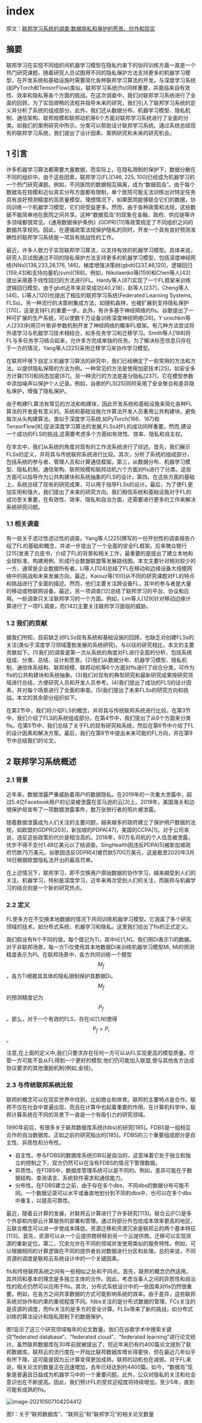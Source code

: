 # index

原文：[联邦学习系统的调查:数据隐私和保护的愿景、炒作和现实](https://arxiv.org/abs/1907.09693)

## 摘要

联邦学习在实现不同组织间机器学习模型在隐私约束下的协同训练方面一直是一个热门研究课题。随着研究人员试图用不同的隐私保护方法支持更多的机器学习模型，在开发系统和基础设施时需要简化各种联邦学习算法的开发。与深度学习系统\(如PyTorch和TensorFlow\)类似，联邦学习系统\(fls\)同样重要，并面临来自有效性、效率和隐私等各个方面的挑战。在这次调查中，我们对联邦学习系统进行了全面的回顾。为了实现顺畅的流程并指导未来的研究，我们引入了联邦学习系统的定义并分析了系统的组成部分。此外，我们还从数据分布、机器学习模型、隐私机制、通信架构、联邦规模和联邦动机等6个方面对联邦学习系统进行了全面的分类。如我们的案例研究中所示，分类可以帮助设计联邦学习系统。通过系统总结现有的联邦学习系统，我们提出了设计因素、案例研究和未来的研究机会。

## 1 引言

许多机器学习算法都需要大量数据，而实际上，在隐私限制的保护下，数据分散在不同的组织中。由于这些因素，联邦学习\(FL\)\[146, 225, 100\]已经成为机器学习的一个热门研究课题。例如，不同医院的数据相互隔离，成为“数据孤岛”。由于每个数据岛在规模和近似真实分布方面都有限制，单个医院可能无法训练出对特定任务具有良好预测精度的高质量模型。理想情况下，如果医院能够联合它们的数据，协同训练一个机器学习模型，它们将受益更多。然而，由于各种政策和法规，这些数据不能简单地在医院之间共享。这种“数据孤岛”的现象在金融、政府、供应链等许多领域都很常见。《通用数据保护条例》\(GDPR\)\[11\]等政策规定了不同组织之间的数据共享规则。因此，在遵循政策法规保护隐私的同时，开发一个具有良好预测准确性的联邦学习系统是一项具有挑战性的工作。

最近，许多人致力于实现联邦学习算法，以支持有效的机器学习模型。具体来说，研究人员试图通过不同的隐私保护方法支持更多的机器学习模型，包括深度神经网络\(NNs\)\[136,233,26,176, 146\]，梯度增强决策树\(gbdt\)\[237,46,120\]，逻辑回归\[159,43\]和支持向量机\(svm\)\[188\]。例如，Nikolaenko等\[159\]和Chen等人\[43\]提出采用基于线性回归的方法进行FL。Hardy等人\[87\]实现了一个FL框架来训练逻辑回归模型。由于gbdt近年来非常成功\[40,218\]，赵等人\[237\]，Cheng等人\[46\]，Li等人\[120\]也提出了相应的联邦学习系统\(Federated Learning Systems, FLSs\)。另一种流行的决策树集成方法，如随机森林，也被扩展到支持隐私保护\[170\]，这是支持FL的重要一步。此外，有许多基于神经网络的fls。谷歌提出了一种可扩展的生产系统，可以使数千万设备训练深度神经网络\[26\]。Y urochkin等人\[233\]利用贝叶斯非参数机制开发了神经网络的概率FL框架。有几种方法尝试将外语学习与机器学习技术相结合，如多任务学习和迁移学习。Smith等人\[188\]将FL与多任务学习结合起来，允许多方完成单独的任务。为了解决标签信息只存在于一方的情况，Yang等人\[225\]采用迁移学习来协作学习模型。

在联邦环境下自定义机器学习算法的研究中，我们已经确定了一些常用的方法和方法。以提供隐私保障的方法为例。一种常见的方法是使用加密技术\[25\]，如安全多方计算\[151\]和同态加密\[87\]。另一种流行的方法是差分隐私\[237\]，它在模型参数中添加噪声以保护个人记录。例如，谷歌的FLS\[25\]同时采用了安全聚合和差异隐私保护，增强了隐私保护。

由于构建FL算法有常见的方法和构建块，因此开发系统和基础设施来简化各种FL算法的开发是有意义的。系统和基础设施允许算法开发人员重用公共构建块，避免每次从头构建算法。类似于深度学习系统,如PyTorch\(166、167\)和TensorFlow\[8\],促进深度学习算法的发展,FLSs对FL的成功同样重要。然而,建设一个成功的FLS的挑战,这需要考虑多个方面如有效性、效率、隐私和自主权。

在本文中，我们从系统的角度对现有的工作流系统进行了综述。首先，我们展示FLSs的定义，并将其与传统联邦系统进行比较。其次，分析了系统的组成部分，包括系统的参与者、管理人员和计算通信框架。第三，从数据分布、机器学习模型、隐私机制、通信架构、联邦规模和联邦动机六个方面对fls进行了分类。这些方面可以指导作为公共构建块和系统抽象的FLS的设计。第四，在这些方面的基础上，系统总结了现有的研究成果，可以用于指导FLSs的设计。最后，为了使FL更加实用和强大，我们提出了未来的研究方向。我们相信系统和基础设施对于FL的成功至关重要。在有效性、效率、隐私和自治方面，还需要进行更多的工作来解决系统研究问题。

### 1.1 相关调查

有一些关于滤过性滤过性的调查。Yang等人\[225\]撰写的一份开创性的调查报告介绍了FL的基础和概念，并进一步提出了一个全面的安全FL框架。后来微众银行\[215\]发表了白皮书，介绍了FL的背景和相关工作，最重要的是提出了建立本地和全球标准、构建用例、形成行业数据联盟等发展路线图。本文主要针对相对较少的一方，通常是企业数据所有者。Li等人\[124\]总结了FL在移动和边缘设备大规模网络中的挑战和未来发展方向。最近，Kaiouz等\[100\]从不同的研究课题对FL的特点和挑战进行了全面的描述。然而，他们主要关注跨设备FL，其中的参与者是大量的移动或物联网设备。最近，另一项调查\[12\]总结了联邦学习的平台、协议和应用。一些调查只关注联邦学习的一个方面。例如，Lim等人\[129\]针对移动边缘计算进行了一项FL调查，而\[142\]主要关注联邦学习面临的威胁。

### 1.2 我们的贡献

据我们所知，目前缺乏对FLSs现有系统和基础设施的回顾，也缺乏对创建FLSs的关注\(类似于深度学习领域蓬勃发展的系统研究\)。与以往的研究相比，本文的主要贡献如下。\(1\)我们的调查是第一次从系统的角度对FL进行全面的分析，包括系统组成、分类、总结、设计和愿景。\(2\)我们从数据分布、机器学习模型、隐私机制、通信体系结构、联邦规模、联邦动机等6个方面对fls进行了综合分类，可作为fls的公共构建块和系统抽象。\(3\)我们对现有的典型研究和最新研究成果按研究领域进行总结，方便研究人员和开发人员参考。\(4\)我们提出了成功的FLS的设计因素，并对每个场景进行了全面的审查。\(5\)我们提出了未来FLSs的研究方向和挑战。本文的其余部分组织如下。

在第2节中，我们将介绍FLS的概念，并将其与传统联邦系统进行比较。在第3节中，我们介绍了FLS的系统组成部分。在第4节中，我们提出了从6个方面来分类fls。在第5节中，我们总结了关于FL的现有研究和系统，然后在第6节中介绍了FL的设计因素和解决方案。最后，我们在第8节中提出未来可能的FL方向，并在第9节中总结我们的论文。

## 2 联邦学习系统概述

### 2.1 背景

近年来，数据泄露严重威胁着用户的数据隐私。在2019年的一次重大泄露中，超过5.4亿Facebook用户的记录被泄露在亚马逊的云\[3\]上。2019年，美国海关和边境保护局宣布了一项数据泄露事件，数万张旅行者的照片被泄露。

随着数据泄露成为人们关注的主要问题，越来越多的政府建立了保护用户数据的法规，如欧盟的GDPR\[203\]，新加坡的PDPA\[47\]，美国的CCPA\[1\]。对于公司来说，违反这些政策的代价是相当高的。2016年，60万名司机的个人信息被泄露，优步不得不支付1.48亿美元以了结调查。SingHealth因违反PDPA\[5\]被新加坡政府罚款75万美元。谷歌因违反GDPR\[4\]被罚款5700万美元，这是截至2020年3月18日根据欧盟隐私法开出的最高罚单。

在上述情况下，联邦学习，即不交换用户原始数据的协作学习，越来越受到人们的关注。机器学习，特别是深度学习，近年来再次受到人们的关注，而联邦与机器学习的结合则是一个新的研究热点。

### 2.2 定义

FL使多方在不交换本地数据的情况下共同训练机器学习模型。它涵盖了多个研究领域的技术，如分布式系统、机器学习和隐私。这里我们给出了fls的正式定义。

我们假设有N个不同的值，每个值记为Ti，其中i∈\[1,N\]。我们用Di表示Ti的数据。对于非联邦场景，每一方Ti仅使用其本地数据Di来训练机器学习模型Mi, Mi的预测精度表示为Pi。在联邦场景中，各方共同训练一个模型$$M_f$$，各方Ti根据其具体的隐私限制保护其数据Di。$$M_f$$的预测精度记为$$P_f$$。那么，对于一个有效的FLS，存在i∈\[1,N\]使得$$P_f>P_i$$。

注意,在上面的定义中,我们只要求存在任何一方可以从FL实现更高的模型质量。尽管一方可能不会从FL得到一个更好的模型,他们仍可能加入联盟,使与其他各方达成协议要求的其他激励机制\(例如,金钱\)。

### 2.3 与传统联邦系统比较

联邦的概念可以在现实世界中找到，比如商业和体育。联邦的主要特点是合作。联邦不仅在社会中普遍出现，而且在计算中也起着重要的作用。在计算机科学中，联邦计算系统在不同的背景下一直是一个有吸引力的研究领域。

1990年前后，有很多关于联邦数据库系统\(fdbs\)的研究\[185\]。FDBS是一组相互合作的自治数据库。正如之前的研究指出的\[185\]，FDBS的三个重要组成部分是自主性、异质性和分布性。

* 自主性。参与FDBS的数据库系统\(DBS\)是自治的，这意味着它处于独立和独立的控制之下。双方仍然可以在没有FDBS的情况下管理数据。
* 异质性。在FDBS中，数据库管理系统可以是不同的。例如，差异可能在于数据结构、查询语言、系统软件需求和通信能力。
* 分布性。在FDBS建立之前，由于存在多个dbs，不同dbs的数据分布可能不同。一个数据记录可以水平或垂直地划分到不同的dbs中，也可以在多个dbs中重复，以提高可靠性。

最近，随着云计算的发展，对联邦云计算进行了许多研究\[113\]。联合云\(FC\)是多个外部和内部云计算服务的部署和管理。通过将部分外包给成本效率更高的地区，云联合概念可以进一步使成本降低。资源迁移和资源冗余是联邦云的两个基本特征\[113\]。首先，资源可以从一个云提供商转移到另一个云提供商。迁移可以实现资源的重新定位。第二，冗余允许在不同的领域并发使用类似的服务特性。例如，可以根据相同的计算逻辑在不同的提供者处对数据进行分区和处理。总的来说，不同资源的调度是联邦云系统设计中的一个关键因素。

fls和传统联邦系统之间有一些相似之处和不同点。首先，联邦的概念仍然适用。其共同和基本的理念是多独立主体的合作。因此，考虑当事人之间的异质性和自治性的观点仍然可以应用于fls。其次，分布式系统设计中的一些因素对fls仍然很重要。例如，在各方之间共享数据的方式可能影响系统的效率。由于差异，这些联邦系统对协作和约束的重视程度不同。fdbs关注的是分布式数据的管理，FCs关注的是资源的调度，而fls关注的是多方的安全计算。FLSs带来了新的挑战，如分布式训练的算法设计和隐私限制下的数据保护。

图1显示了这三个研究领域每年的论文数量。我们在谷歌学术中搜索关键词“federated database”、“federated cloud”、“federated learning”进行论文统计。虽然联邦数据库在30年前就被提出了，但近年来仍有约400篇论文提到了联邦数据库。联邦云的流行度在一开始比联邦数据库增长得更快，但在最近几年似乎有所下降，这可能是因为云计算变得更加成熟，联邦的动机也在减弱。对于FL来说，相关论文的数量正在迅速增加，去年已经达到约4400篇。如今，“数据岛”现象是普遍且日益成为机器学习中的一个重要问题。此外，公众对隐私的关注和社会意识也在不断提高。因此，我们预计FL的受欢迎程度将持续增加，至少5年，直到可能有成熟的fls。

![image-20210507104204412](https://gitee.com/zlt_shadow/res/raw/master/images-bed/paper5/figure-1.png)

图1：关于“联邦数据库”、“联邦云”和“联邦学习”的相关论文数量

